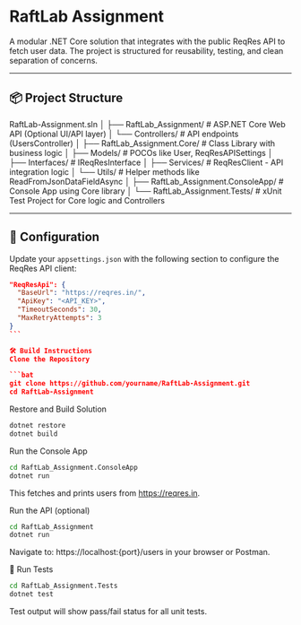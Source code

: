 # RaftLab Assignment

A modular .NET Core solution that integrates with the public ReqRes API to fetch user data. The project is structured for reusability, testing, and clean separation of concerns.

---

## 📦 Project Structure

RaftLab-Assignment.sln
│
├── RaftLab_Assignment/ # ASP.NET Core Web API (Optional UI/API layer)
│ └── Controllers/ # API endpoints (UsersController)
│
├── RaftLab_Assignment.Core/ # Class Library with business logic
│ ├── Models/ # POCOs like User, ReqResAPISettings
│ ├── Interfaces/ # IReqResInterface
│ ├── Services/ # ReqResClient - API integration logic
│ └── Utils/ # Helper methods like ReadFromJsonDataFieldAsync
│
├── RaftLab_Assignment.ConsoleApp/ # Console App using Core library
│
└── RaftLab_Assignment.Tests/ # xUnit Test Project for Core logic and Controllers

---

## 🔧 Configuration

Update your `appsettings.json` with the following section to configure the ReqRes API client:

````json
"ReqResApi": {
  "BaseUrl": "https://reqres.in/",
  "ApiKey": "<API_KEY>",
  "TimeoutSeconds": 30,
  "MaxRetryAttempts": 3
}
```

🛠️ Build Instructions
Clone the Repository

```bat
git clone https://github.com/yourname/RaftLab-Assignment.git
cd RaftLab-Assignment
````

Restore and Build Solution

```bat
dotnet restore
dotnet build
```

Run the Console App

```bat
cd RaftLab_Assignment.ConsoleApp
dotnet run
```

This fetches and prints users from https://reqres.in.

Run the API (optional)

```bat
cd RaftLab_Assignment
dotnet run
```

Navigate to: https://localhost:{port}/users in your browser or Postman.

🧪 Run Tests

```bat
cd RaftLab_Assignment.Tests
dotnet test
```

Test output will show pass/fail status for all unit tests.
